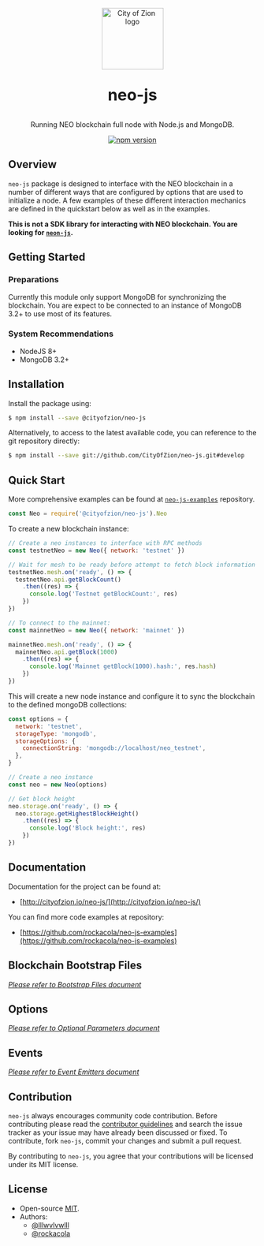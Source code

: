 <p align="center">
  <img 
    src="http://res.cloudinary.com/vidsy/image/upload/v1503160820/CoZ_Icon_DARKBLUE_200x178px_oq0gxm.png" 
    width="125px"
    alt="City of Zion logo">
</p>

<p align="center" style="font-size: 32px;">
  <strong>neo-js</strong>
</p>

<p align="center">
  Running NEO blockchain full node with Node.js and MongoDB.
</p>

<p align="center">
  <a href="https://badge.fury.io/js/%40cityofzion%2Fneo-js">
    <img src="https://badge.fury.io/js/%40cityofzion%2Fneo-js.svg" alt="npm version">
  </a>
</p>

## Overview

`neo-js` package is designed to interface with the NEO blockchain in a number of different ways that are configured by options that are used to initialize a node. A few examples of these different interaction mechanics are defined in the quickstart below as well as in the examples.

**This is not a SDK library for interacting with NEO blockchain. You are looking for [`neon-js`](https://github.com/cityofzion/neon-js).**

## Getting Started

### Preparations

Currently this module only support MongoDB for synchronizing the blockchain. You are expect to be connected to an
instance of MongoDB 3.2+ to use most of its features.

### System Recommendations

* NodeJS 8+
* MongoDB 3.2+

## Installation

Install the package using:

```bash
$ npm install --save @cityofzion/neo-js
```

Alternatively, to access to the latest available code, you can reference to the git repository directly:

```bash
$ npm install --save git://github.com/CityOfZion/neo-js.git#develop
```

## Quick Start

More comprehensive examples can be found at [`neo-js-examples`](https://github.com/rockacola/neo-js-examples) repository.

```js
const Neo = require('@cityofzion/neo-js').Neo
```

To create a new blockchain instance:

```js
// Create a neo instances to interface with RPC methods
const testnetNeo = new Neo({ network: 'testnet' })

// Wait for mesh to be ready before attempt to fetch block information
testnetNeo.mesh.on('ready', () => {
  testnetNeo.api.getBlockCount()
    .then((res) => {
      console.log('Testnet getBlockCount:', res)
    })
})

// To connect to the mainnet:
const mainnetNeo = new Neo({ network: 'mainnet' })

mainnetNeo.mesh.on('ready', () => {
  mainnetNeo.api.getBlock(1000)
    .then((res) => {
      console.log('Mainnet getBlock(1000).hash:', res.hash)
    })
})
```

This will create a new node instance and configure it to sync the blockchain to the defined mongoDB collections:

```js
const options = {
  network: 'testnet',
  storageType: 'mongodb',
  storageOptions: {
    connectionString: 'mongodb://localhost/neo_testnet',
  },
}

// Create a neo instance
const neo = new Neo(options)

// Get block height
neo.storage.on('ready', () => {
  neo.storage.getHighestBlockHeight()
    .then((res) => {
      console.log('Block height:', res)
    })
})
```

## Documentation

Documentation for the project can be found at:

* [http://cityofzion.io/neo-js/](http://cityofzion.io/neo-js/)

You can find more code examples at repository:

* [https://github.com/rockacola/neo-js-examples](https://github.com/rockacola/neo-js-examples)

## Blockchain Bootstrap Files

[_Please refer to Bootstrap Files document_](https://github.com/CityOfZion/neo-js/blob/master/BOOTSTRAP_FILES.md)

## Options

[_Please refer to Optional Parameters document_](https://github.com/CityOfZion/neo-js/blob/master/OPTIONAL_PARAMETERS.md)

## Events

[_Please refer to Event Emitters document_](https://github.com/CityOfZion/neo-js/blob/master/EVENT_EMITTERS.md)

## Contribution

`neo-js` always encourages community code contribution. Before contributing please read the [contributor guidelines](https://github.com/CityOfZion/neo-js/blob/master/.github/CONTRIBUTING.md) and search the issue tracker as your issue may have already been discussed or fixed. To contribute, fork `neo-js`, commit your changes and submit a pull request.

By contributing to `neo-js`, you agree that your contributions will be licensed under its MIT license.

## License

* Open-source [MIT](https://github.com/CityOfZion/neo-js/blob/master/LICENSE.md).
* Authors:
  * [@lllwvlvwlll](https://github.com/lllwvlvwlll)
  * [@rockacola](https://github.com/rockacola)
